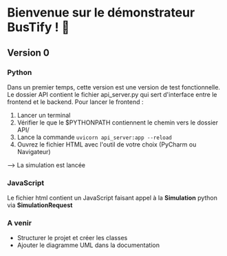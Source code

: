 # Bienvenue sur le démonstrateur BusTify ! 🚌

## Version 0

### Python
Dans un premier temps, cette version est une version de test fonctionnelle. 
Le dossier API contient le fichier api_server.py qui sert d'interface entre le frontend et le backend.
Pour lancer le frontend :
1. Lancer un terminal
2. Vérifier le que le $PYTHONPATH contiennent le chemin vers le dossier API/
3. Lance la commande 
```uvicorn api_server:app --reload```
4. Ouvrez le fichier HTML avec l'outil de votre choix (PyCharm ou Navigateur)

--> La simulation est lancée

### JavaScript
Le fichier html contient un JavaScript faisant appel à la **Simulation** python via **SimulationRequest**

### A venir
* Structurer le projet et créer les classes
* Ajouter le diagramme UML dans la documentation